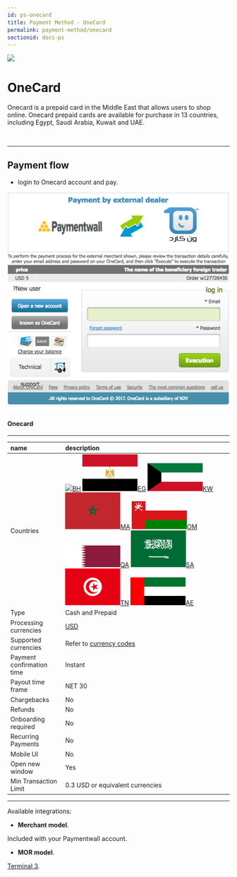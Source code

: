 ```yaml
---
id: ps-onecard
title: Payment Method - OneCard
permalink: payment-method/onecard
sectionid: docs-ps
---
```


<div class="docs-ps-header">
    <div class="docs-ps-logo">
        <img src="https://api.paymentwall.com/images/ps_logos/pm_onecard.png ">
    </div>
    <h1>OneCard</h1>
</div>

<div class="docs-ps-body" markdown="1">

<div class="docs-ps-instructions" markdown="1">

Onecard is a prepaid card in the Middle East that allows users to shop online. Onecard prepaid cards are available for purchase in 13 countries, including Egypt, Saudi Arabia, Kuwait and UAE.

<br>

***

## Payment flow

* login to Onecard account and pay.

<div class="docs-img">
    <img src="/textures/pic/payment-system/cash-and-prepaid/onecard.png">
</div>

</div>



<div class="docs-ps-attributes" markdown="1">
<div class="docs-ps-attributes-body" markdown="1">

#### Onecard

***

|name|description|
|:--|:--|
|Countries|<img class="flags" src="/textures/pic/flags/africa/bahrain.png">[BH](https://en.wikipedia.org/wiki/Bahrain) <img class="flags" src="/textures/pic/flags/africa/egypt.png">[EG](https://en.wikipedia.org/wiki/Egypt) <img class="flags" src="/textures/pic/flags/asia/kuwait.png">[KW](https://en.wikipedia.org/wiki/Kuwait) <img class="flags" src="/textures/pic/flags/africa/morocco.png">[MA](https://en.wikipedia.org/wiki/Morocco) <img class="flags" src="/textures/pic/flags/asia/oman.png">[OM](https://en.wikipedia.org/wiki/Oman) <img class="flags" src="/textures/pic/flags/asia/qatar.png">[QA](https://en.wikipedia.org/wiki/Qatar) <img class="flags" src="/textures/pic/flags/asia/saudi_arabia.png">[SA](https://en.wikipedia.org/wiki/Saudi_Arabia) <img class="flags" src="/textures/pic/flags/africa/tunisia.png">[TN](https://en.wikipedia.org/wiki/Tunisia) <img class="flags" src="/textures/pic/flags/asia/united_arab_emirates.png">[AE](https://en.wikipedia.org/wiki/United_Arab_Emirates)|
|Type|Cash and Prepaid|
|Processing currencies|[USD](https://en.wikipedia.org/wiki/United_States_dollar)|
|Supported currencies|Refer to [currency codes](/reference/currencies)|
|Payment confirmation time|Instant|
|Payout time frame| NET 30|
|Chargebacks|No|
|Refunds|No|
|Onboarding required| No|
|Recurring Payments|No|
|Mobile UI|No|
|Open new window|Yes|
|Min Transaction Limit|0.3 USD or equivalent currencies|

***

Available integrations:

* **Merchant model**.

Included with your Paymentwall account.

* **MOR model**.

[Terminal 3](https://www.terminal3.com/).

</div>
</div>

</div>
